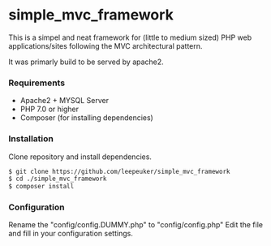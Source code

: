 # simple_mvc_framework

This is a simpel and neat framework for (little to medium sized) PHP web applications/sites following the MVC architectural pattern.

It was primarly build to be served by apache2.

### Requirements
- Apache2 + MYSQL Server
- PHP 7.0 or higher
- Composer (for installing dependencies)

### Installation
Clone repository and install dependencies.

```sh
$ git clone https://github.com/leepeuker/simple_mvc_framework
$ cd ./simple_mvc_framework
$ composer install
```
### Configuration
Rename the "config/config.DUMMY.php" to "config/config.php"
Edit the file and fill in your configuration settings.
